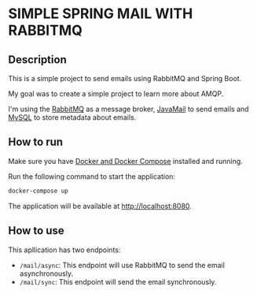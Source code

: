 # SIMPLE SPRING MAIL WITH RABBITMQ

## Description

This is a simple project to send emails using RabbitMQ and Spring Boot.

My goal was to create a simple project to learn more about AMQP.

I'm using the [RabbitMQ](https://www.rabbitmq.com/) as a message broker, [JavaMail](https://javaee.github.io/javamail/) to send emails and [MySQL](https://mysql.com) to store metadata about emails.

## How to run

Make sure you have [Docker and Docker Compose](https://www.docker.com/) installed and running.

Run the following command to start the application:

```bash
docker-compose up
```

The application will be available at [http://localhost:8080](http://localhost:8080).

## How to use

This apllication has two endpoints:
- `/mail/async`: This endpoint will use RabbitMQ to send the email asynchronously.
- `/mail/sync`: This endpoint will send the email synchronously.
